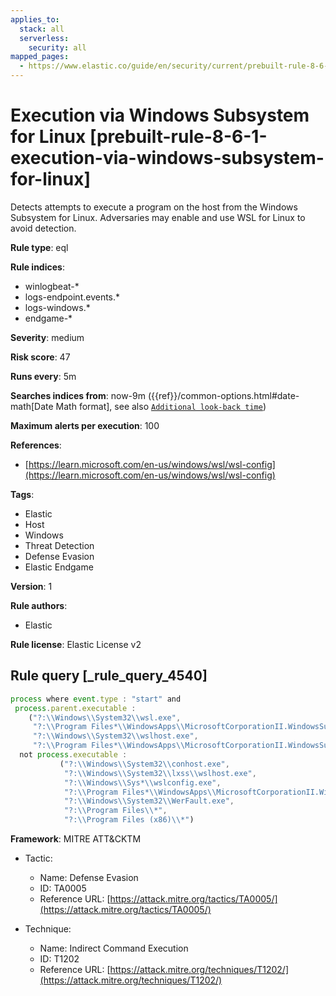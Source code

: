 ```yaml
---
applies_to:
  stack: all
  serverless:
    security: all
mapped_pages:
  - https://www.elastic.co/guide/en/security/current/prebuilt-rule-8-6-1-execution-via-windows-subsystem-for-linux.html
---
```


# Execution via Windows Subsystem for Linux [prebuilt-rule-8-6-1-execution-via-windows-subsystem-for-linux]

Detects attempts to execute a program on the host from the Windows Subsystem for Linux. Adversaries may enable and use WSL for Linux to avoid detection.

**Rule type**: eql

**Rule indices**:

* winlogbeat-*
* logs-endpoint.events.*
* logs-windows.*
* endgame-*

**Severity**: medium

**Risk score**: 47

**Runs every**: 5m

**Searches indices from**: now-9m ({{ref}}/common-options.html#date-math[Date Math format], see also [`Additional look-back time`](docs-content://solutions/security/detect-and-alert/create-detection-rule.md#rule-schedule))

**Maximum alerts per execution**: 100

**References**:

* [https://learn.microsoft.com/en-us/windows/wsl/wsl-config](https://learn.microsoft.com/en-us/windows/wsl/wsl-config)

**Tags**:

* Elastic
* Host
* Windows
* Threat Detection
* Defense Evasion
* Elastic Endgame

**Version**: 1

**Rule authors**:

* Elastic

**Rule license**: Elastic License v2

## Rule query [_rule_query_4540]

```js
process where event.type : "start" and
 process.parent.executable :
    ("?:\\Windows\\System32\\wsl.exe",
     "?:\\Program Files*\\WindowsApps\\MicrosoftCorporationII.WindowsSubsystemForLinux_*\\wsl.exe",
     "?:\\Windows\\System32\\wslhost.exe",
     "?:\\Program Files*\\WindowsApps\\MicrosoftCorporationII.WindowsSubsystemForLinux_*\\wslhost.exe") and
  not process.executable :
           ("?:\\Windows\\System32\\conhost.exe",
            "?:\\Windows\\System32\\lxss\\wslhost.exe",
            "?:\\Windows\\Sys*\\wslconfig.exe",
            "?:\\Program Files*\\WindowsApps\\MicrosoftCorporationII.WindowsSubsystemForLinux_*\\wsl*.exe",
            "?:\\Windows\\System32\\WerFault.exe",
            "?:\\Program Files\\*",
            "?:\\Program Files (x86)\\*")
```

**Framework**: MITRE ATT&CKTM

* Tactic:

    * Name: Defense Evasion
    * ID: TA0005
    * Reference URL: [https://attack.mitre.org/tactics/TA0005/](https://attack.mitre.org/tactics/TA0005/)

* Technique:

    * Name: Indirect Command Execution
    * ID: T1202
    * Reference URL: [https://attack.mitre.org/techniques/T1202/](https://attack.mitre.org/techniques/T1202/)



